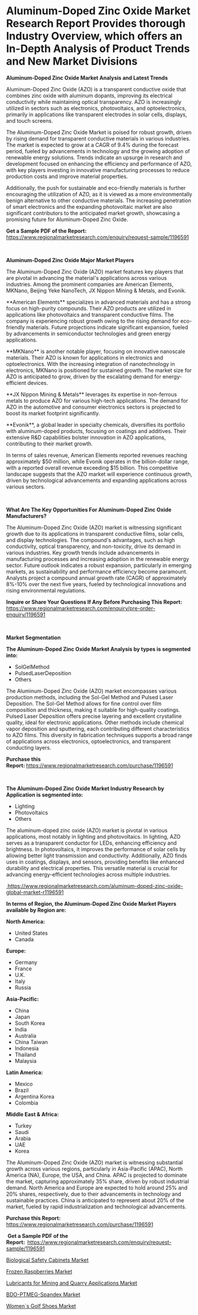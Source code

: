 <p><h1>Aluminum-Doped Zinc Oxide Market Research Report Provides thorough Industry Overview, which offers an In-Depth Analysis of Product Trends and New Market Divisions</h1></p><p><strong>Aluminum-Doped Zinc Oxide Market Analysis and Latest Trends</strong></p>
<p><p>Aluminum-Doped Zinc Oxide (AZO) is a transparent conductive oxide that combines zinc oxide with aluminum dopants, improving its electrical conductivity while maintaining optical transparency. AZO is increasingly utilized in sectors such as electronics, photovoltaics, and optoelectronics, primarily in applications like transparent electrodes in solar cells, displays, and touch screens.</p><p>The Aluminum-Doped Zinc Oxide Market is poised for robust growth, driven by rising demand for transparent conductive materials in various industries. The market is expected to grow at a CAGR of 9.4% during the forecast period, fueled by advancements in technology and the growing adoption of renewable energy solutions. Trends indicate an upsurge in research and development focused on enhancing the efficiency and performance of AZO, with key players investing in innovative manufacturing processes to reduce production costs and improve material properties.</p><p>Additionally, the push for sustainable and eco-friendly materials is further encouraging the utilization of AZO, as it is viewed as a more environmentally benign alternative to other conductive materials. The increasing penetration of smart electronics and the expanding photovoltaic market are also significant contributors to the anticipated market growth, showcasing a promising future for Aluminum-Doped Zinc Oxide.</p></p>
<p><strong>Get a Sample PDF of the Report:&nbsp;</strong> <a href="https://www.regionalmarketresearch.com/enquiry/request-sample/1196591">https://www.regionalmarketresearch.com/enquiry/request-sample/1196591</a></p>
<p>&nbsp;</p>
<p><strong>Aluminum-Doped Zinc Oxide Major Market Players</strong></p>
<p><p>The Aluminum-Doped Zinc Oxide (AZO) market features key players that are pivotal in advancing the material's applications across various industries. Among the prominent companies are American Elements, MKNano, Beijing Yeke NanoTech, JX Nippon Mining & Metals, and Evonik.</p><p>**American Elements** specializes in advanced materials and has a strong focus on high-purity compounds. Their AZO products are utilized in applications like photovoltaics and transparent conductive films. The company is experiencing robust growth owing to the rising demand for eco-friendly materials. Future projections indicate significant expansion, fueled by advancements in semiconductor technologies and green energy applications.</p><p>**MKNano** is another notable player, focusing on innovative nanoscale materials. Their AZO is known for applications in electronics and optoelectronics. With the increasing integration of nanotechnology in electronics, MKNano is positioned for sustained growth. The market size for AZO is anticipated to grow, driven by the escalating demand for energy-efficient devices.</p><p>**JX Nippon Mining & Metals** leverages its expertise in non-ferrous metals to produce AZO for various high-tech applications. The demand for AZO in the automotive and consumer electronics sectors is projected to boost its market footprint significantly.</p><p>**Evonik**, a global leader in specialty chemicals, diversifies its portfolio with aluminum-doped products, focusing on coatings and additives. Their extensive R&D capabilities bolster innovation in AZO applications, contributing to their market growth.</p><p>In terms of sales revenue, American Elements reported revenues reaching approximately $50 million, while Evonik operates in the billion-dollar range, with a reported overall revenue exceeding $15 billion. This competitive landscape suggests that the AZO market will experience continuous growth, driven by technological advancements and expanding applications across various sectors.</p></p>
<p>&nbsp;</p>
<p><strong>What Are The Key Opportunities For Aluminum-Doped Zinc Oxide Manufacturers?</strong></p>
<p><p>The Aluminum-Doped Zinc Oxide (AZO) market is witnessing significant growth due to its applications in transparent conductive films, solar cells, and display technologies. The compound's advantages, such as high conductivity, optical transparency, and non-toxicity, drive its demand in various industries. Key growth trends include advancements in manufacturing processes and increasing adoption in the renewable energy sector. Future outlook indicates a robust expansion, particularly in emerging markets, as sustainability and performance efficiency become paramount. Analysts project a compound annual growth rate (CAGR) of approximately 8%-10% over the next five years, fueled by technological innovations and rising environmental regulations.</p></p>
<p><strong>Inquire or Share Your Questions If Any Before Purchasing This Report:</strong> <a href="https://www.regionalmarketresearch.com/enquiry/pre-order-enquiry/1196591">https://www.regionalmarketresearch.com/enquiry/pre-order-enquiry/1196591</a></p>
<p>&nbsp;</p>
<p><strong>Market Segmentation</strong></p>
<p><strong>The Aluminum-Doped Zinc Oxide Market Analysis by types is segmented into:</strong></p>
<p><ul><li>SolGelMethod</li><li>PulsedLaserDeposition</li><li>Others</li></ul></p>
<p><p>The Aluminum-Doped Zinc Oxide (AZO) market encompasses various production methods, including the Sol-Gel Method and Pulsed Laser Deposition. The Sol-Gel Method allows for fine control over film composition and thickness, making it suitable for high-quality coatings. Pulsed Laser Deposition offers precise layering and excellent crystalline quality, ideal for electronic applications. Other methods include chemical vapor deposition and sputtering, each contributing different characteristics to AZO films. This diversity in fabrication techniques supports a broad range of applications across electronics, optoelectronics, and transparent conducting layers.</p></p>
<p><strong>Purchase this Report:&nbsp;</strong><a href="https://www.regionalmarketresearch.com/purchase/1196591">https://www.regionalmarketresearch.com/purchase/1196591</a></p>
<p>&nbsp;</p>
<p><strong>The Aluminum-Doped Zinc Oxide Market Industry Research by Application is segmented into:</strong></p>
<p><ul><li>Lighting</li><li>Photovoltaics</li><li>Others</li></ul></p>
<p><p>The aluminum-doped zinc oxide (AZO) market is pivotal in various applications, most notably in lighting and photovoltaics. In lighting, AZO serves as a transparent conductor for LEDs, enhancing efficiency and brightness. In photovoltaics, it improves the performance of solar cells by allowing better light transmission and conductivity. Additionally, AZO finds uses in coatings, displays, and sensors, providing benefits like enhanced durability and electrical properties. This versatile material is crucial for advancing energy-efficient technologies across multiple industries.</p></p>
<p><a href="https://www.regionalmarketresearch.com/aluminum-doped-zinc-oxide-global-market-r1196591">&nbsp;https://www.regionalmarketresearch.com/aluminum-doped-zinc-oxide-global-market-r1196591</a></p>
<p><strong>In terms of Region, the Aluminum-Doped Zinc Oxide Market Players available by Region are:</strong></p>
<p>
    <p> <strong> North America: </strong>
        <ul>
            <li>United States</li>
            <li>Canada</li>
        </ul>
        </p> 
    <p> <strong> Europe: </strong>
        <ul>
            <li>Germany</li>
            <li>France</li>
            <li>U.K.</li>
            <li>Italy</li>
            <li>Russia</li>
        </ul>
        </p> 
    <p> <strong> Asia-Pacific: </strong>
        <ul>
            <li>China</li>
            <li>Japan</li>
            <li>South Korea</li>
            <li>India</li>
            <li>Australia</li>
            <li>China Taiwan</li>
            <li>Indonesia</li>
            <li>Thailand</li>
            <li>Malaysia</li>
        </ul>
        </p> 
    <p> <strong> Latin America: </strong>
        <ul>
            <li>Mexico</li>
            <li>Brazil</li>
            <li>Argentina Korea</li>
            <li>Colombia</li>
        </ul>
        </p> 
    <p> <strong> Middle East & Africa: </strong>
        <ul>
            <li>Turkey</li>
            <li>Saudi</li>
            <li>Arabia</li>
            <li>UAE</li>
            <li>Korea</li>
        </ul>
    </p>
    </p>
<p><p>The Aluminum-Doped Zinc Oxide (AZO) market is witnessing substantial growth across various regions, particularly in Asia-Pacific (APAC), North America (NA), Europe, the USA, and China. APAC is projected to dominate the market, capturing approximately 35% share, driven by robust industrial demand. North America and Europe are expected to hold around 25% and 20% shares, respectively, due to their advancements in technology and sustainable practices. China is anticipated to represent about 20% of the market, fueled by rapid industrialization and technological advancements.</p></p>
<p><strong>Purchase this Report: </strong><a href="https://www.regionalmarketresearch.com/purchase/1196591">https://www.regionalmarketresearch.com/purchase/1196591</a></p>
<p>&nbsp;<strong>Get a Sample PDF of the Report:&nbsp;&nbsp;</strong><a href="https://www.regionalmarketresearch.com/enquiry/request-sample/1196591">https://www.regionalmarketresearch.com/enquiry/request-sample/1196591</a></p>
<p><strong></strong></p>
<p><p><a href="https://medium.com/@tffpskgy95/biological-safety-cabinets-market-share-and-new-trends-analysis-by-its-type-application-end-use-ea0e715e0015">Biological Safety Cabinets Market</a></p><p><a href="https://www.linkedin.com/pulse/how-regional-markets-adapting-frozen-raspberries-market-innovations-ehqce?trackingId=64M56qb9TXSkx0G%2FXLXdPg%3D%3D">Frozen Raspberries Market</a></p><p><a href="https://github.com/ygfu6u/Market-Research-Report-List-1/blob/main/lubricants-for-mining-and-quarry-applications-market.md">Lubricants for Mining and Quarry Applications Market</a></p><p><a href="https://medium.com/@tffpskgy95/comprehensive-analysis-of-the-global-bdo-ptmeg-spandex-market-growth-trends-market-forecasts-146064285024?postPublishedType=repub">BDO-PTMEG-Spandex Market</a></p><p><a href="https://issuu.com/reportprime-2/docs/womens-golf-shoes-market-size-2030._efc55f9a2fa10a">Women`s Golf Shoes Market</a></p></p>
